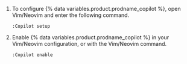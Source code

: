 1. To configure {% data variables.product.prodname_copilot %}, open Vim/Neovim and enter the following command.
  
   ```shell
   :Copilot setup
   ```
  
1. Enable {% data variables.product.prodname_copilot %} in your Vim/Neovim configuration, or with the Vim/Neovim command.
  
   ```shell
   :Copilot enable
   ```
